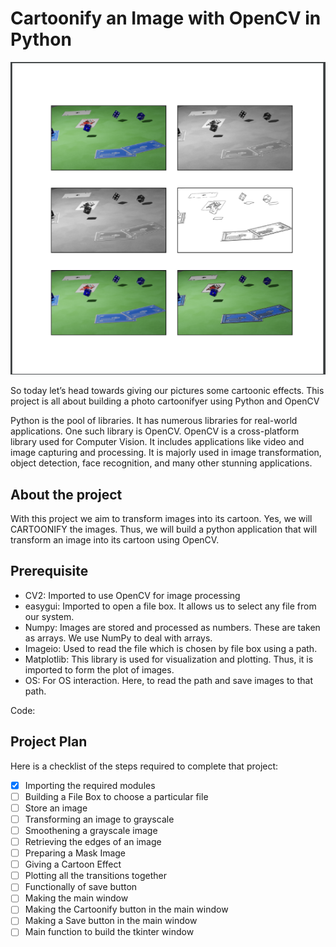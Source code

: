 # Cartoonify an Image with OpenCV in Python

![img.png](img.png)

So today let’s head towards giving our pictures some cartoonic effects. This 
project is all about building a photo cartoonifyer using Python and OpenCV

Python is the pool of libraries. It has numerous libraries for real-world 
applications. One such library is OpenCV. OpenCV is a cross-platform library 
used for Computer Vision. It includes applications like video and image 
capturing and processing. It is majorly used in image transformation, object 
detection, face recognition, and many other stunning applications.

## About the project

With this project we aim to transform images into its cartoon. Yes,
we will CARTOONIFY the images. Thus, we will build a python application that 
will transform an image into its cartoon using OpenCV.

## Prerequisite

- CV2: Imported to use OpenCV for image processing
- easygui: Imported to open a file box. It allows us to select any file from 
  our system.
- Numpy: Images are stored and processed as numbers. These are taken as 
  arrays. We use NumPy to deal with arrays.
- Imageio: Used to read the file which is chosen by file box using a path.
- Matplotlib: This library is used for visualization and plotting. Thus, it 
  is imported to form the plot of images.
- OS: For OS interaction. Here, to read the path and save images to that path.

Code:
## Project Plan

Here is a checklist of the steps required to complete that project:

- [x] Importing the required modules
- [ ] Building a File Box to choose a particular file
- [ ] Store an image
- [ ] Transforming an image to grayscale
- [ ] Smoothening a grayscale image
- [ ] Retrieving the edges of an image
- [ ] Preparing a Mask Image
- [ ] Giving a Cartoon Effect
- [ ] Plotting all the transitions together
- [ ] Functionally of save button
- [ ] Making the main window
- [ ] Making the Cartoonify button in the main window
- [ ] Making a Save button in the main window
- [ ] Main function to build the tkinter window
